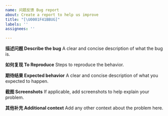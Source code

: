 ```yaml
---
name: 问题反馈 Bug report
about: Create a report to help us improve
title: "[\U0001F41BBUG]"
labels: ''
assignees: ''

---
```


**描述问题 Describe the bug**
A clear and concise description of what the bug is.

**如何复现 To Reproduce**
Steps to reproduce the behavior.

**期待结果 Expected behavior**
A clear and concise description of what you expected to happen.

**截图 Screenshots**
If applicable, add screenshots to help explain your problem.

**其他补充 Additional context**
Add any other context about the problem here.
